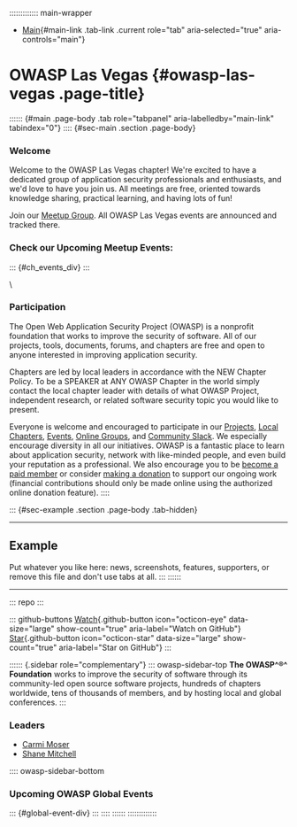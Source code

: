 ::::::::::::: main-wrapper
- [Main](#div-main){#main-link .tab-link .current role="tab"
  aria-selected="true" aria-controls="main"}

# OWASP Las Vegas {#owasp-las-vegas .page-title}

:::::: {#main .page-body .tab role="tabpanel" aria-labelledby="main-link" tabindex="0"}
:::: {#sec-main .section .page-body}
### Welcome

Welcome to the OWASP Las Vegas chapter! We're excited to have a
dedicated group of application security professionals and enthusiasts,
and we'd love to have you join us. All meetings are free, oriented
towards knowledge sharing, practical learning, and having lots of fun!

Join our [Meetup
Group](https://www.meetup.com/OWASP-Las-Vegas-Chapter/). All OWASP Las
Vegas events are announced and tracked there.

### Check our Upcoming Meetup Events:

::: {#ch_events_div}
:::

\

### Participation

The Open Web Application Security Project (OWASP) is a nonprofit
foundation that works to improve the security of software. All of our
projects, tools, documents, forums, and chapters are free and open to
anyone interested in improving application security.

Chapters are led by local leaders in accordance with the NEW Chapter
Policy. To be a SPEAKER at ANY OWASP Chapter in the world simply contact
the local chapter leader with details of what OWASP Project, independent
research, or related software security topic you would like to present.

Everyone is welcome and encouraged to participate in our
[Projects](https://owasp.org/projects/), [Local
Chapters](https://owasp.org/chapters),
[Events](https://owasp.org/events), [Online
Groups](https://groups.google.com/a/owasp.com/), and [Community
Slack](https://owasp.slack.com/). We especially encourage diversity in
all our initiatives. OWASP is a fantastic place to learn about
application security, network with like-minded people, and even build
your reputation as a professional. We also encourage you to be [become a
paid member](https://owasp.org/membership) or consider [making a
donation](https://owasp.org/donate) to support our ongoing work
(financial contributions should only be made online using the authorized
online donation feature).
::::

::: {#sec-example .section .page-body .tab-hidden}

------------------------------------------------------------------------

## Example

Put whatever you like here: news, screenshots, features, supporters, or
remove this file and don't use tabs at all.
:::
::::::

------------------------------------------------------------------------

::: repo
:::

::: github-buttons
[Watch](https://github.com/owasp/www-chapter-las-vegas/subscription){.github-button
icon="octicon-eye" data-size="large" show-count="true"
aria-label="Watch on GitHub"}
[Star](https://github.com/owasp/www-chapter-las-vegas){.github-button
icon="octicon-star" data-size="large" show-count="true"
aria-label="Star on GitHub"}
:::

:::::: {.sidebar role="complementary"}
::: owasp-sidebar-top
**The OWASP^®^ Foundation** works to improve the security of software
through its community-led open source software projects, hundreds of
chapters worldwide, tens of thousands of members, and by hosting local
and global conferences.
:::

### Leaders

- [Carmi
  Moser](https://owasp.org/cdn-cgi/l/email-protection#107371627d793e7d7f637562507f677163603e7f6277)
- [Shane
  Mitchell](https://owasp.org/cdn-cgi/l/email-protection#d4a7bcb5bab1fab9bda0b7bcb1b8b894bba3b5a7a4fabba6b3)

:::: owasp-sidebar-bottom
### Upcoming OWASP Global Events

::: {#global-event-div}
:::
::::
::::::
:::::::::::::
